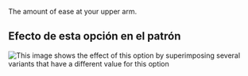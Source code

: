 The amount of ease at your upper arm.

## Efecto de esta opción en el patrón

![This image shows the effect of this option by superimposing several variants that have a different value for this option](huey_bicepsease_sample.svg "Effect of this option on the pattern")
